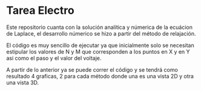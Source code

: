 # Tarea Electro 
Este repositorio cuanta con la solución analítica y númerica de la ecuácion de Laplace, el desarrollo númerico se hizo a partir del método de relajación.

El código es muy sencillo de ejecutar ya que inicialmente solo se necesitan estipular los valores de N y M que corresponden a los puntos en X y en Y asi como el paso y el valor del voltaje.

A partir de lo anterior ya se puede correr el código y se tendrá como resultado 4 graficas, 2 para cada método donde una es una vista 2D y otra una vista 3D.
